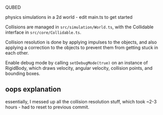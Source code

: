 QUBED

physics simulations in a 2d world - edit main.ts to get started

Collisions are managed in `src/simulation/World.ts`, with the Collidable interface in `src/core/Collidable.ts`.

Collision resolution is done by applying impulses to the objects, and also applying a correction to the objects to prevent them from getting stuck in each other.

Enable debug mode by calling `setDebugMode(true)` on an instance of RigidBody, which draws velocity, angular velocity, collision points, and bounding boxes.

## oops explanation

essentially, I messed up all the collision resolution stuff, which took ~2-3 hours - had to reset to previous commit.
